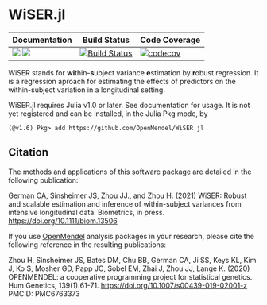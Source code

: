 # WiSER.jl

| **Documentation** | **Build Status** | **Code Coverage**  |
|-------------------|------------------|--------------------|
| [![](https://img.shields.io/badge/docs-stable-blue.svg)](https://openmendel.github.io/WiSER.jl/stable) [![](https://img.shields.io/badge/docs-dev-blue.svg)](https://openmendel.github.io/WiSER.jl/dev/) | [![Build Status](https://github.com/OpenMendel/WiSER.jl/actions/workflows/CI.yml/badge.svg)](https://github.com/OpenMendel/WiSER.jl/actions/workflows/ci.yml)  | [![codecov](https://codecov.io/gh/OpenMendel/WiSER.jl/branch/master/graph/badge.svg)](https://codecov.io/gh/OpenMendel/WiSER.jl) |  

WiSER stands for **wi**thin-**s**ubject variance **e**stimation by **r**obust regression. It is a regression aproach for estimating the effects of predictors on the within-subject variation in a longitudinal setting. 

WiSER.jl requires Julia v1.0 or later. See documentation for usage. It is not yet registered and can be installed, in the Julia Pkg mode, by
```{julia}
(@v1.6) Pkg> add https://github.com/OpenMendel/WiSER.jl
```

## Citation

The methods and applications of this software package are detailed in the following publication:

German CA, Sinsheimer JS, Zhou JJ., and Zhou H. (2021) WiSER: Robust and scalable estimation and inference of within-subject variances from intensive longitudinal data. Biometrics, in press. <https://doi.org/10.1111/biom.13506>

If you use [OpenMendel](https://openmendel.github.io) analysis packages in your research, please cite the following reference in the resulting publications:

Zhou H, Sinsheimer JS, Bates DM, Chu BB, German CA, Ji SS, Keys KL, Kim J, Ko S, Mosher GD, Papp JC, Sobel EM, Zhai J, Zhou JJ, Lange K. (2020) OPENMENDEL: a cooperative programming project for statistical genetics. Hum Genetics, 139(1):61-71. <https://doi.org/10.1007/s00439-019-02001-z> PMCID: PMC6763373

